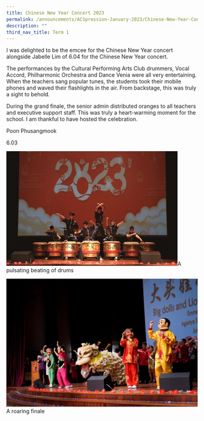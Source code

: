 ```yaml
---
title: Chinese New Year Concert 2023
permalink: /announcements/ACSpression-January-2023/Chinese-New-Year-Concert-2023/
description: ""
third_nav_title: Term 1
---
```

I was delighted to be the emcee for the Chinese New Year concert alongside Jabelle Lim of 6.04 for the Chinese New Year concert.

The performances by the Cultural Performing Arts Club drummers, Vocal Accord, Philharmonic Orchestra and Dance Venia were all very entertaining. When the teachers sang popular tunes, the students took their mobile phones and waved their flashlights in the air. From backstage, this was truly a sight to behold.

During the grand finale, the senior admin distributed oranges to all teachers and executive support staff. This was truly a heart-warming moment for the school. I am thankful to have hosted the celebration.

Poon Phusangmook

6.03

![](/images/ACSpression/Picture1-1%20(1).jpg)A pulsating beating of drums

[![](/images/ACSpression/Picture2-1-1024x683.jpg)](/images/ACSpression/Picture2-1-1024x683.jpg)A roaring finale